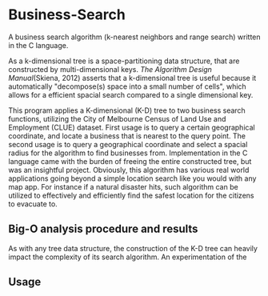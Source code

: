 # Business-Search
A business search algorithm (k-nearest neighbors and range search) written in the C language.

As a k-dimensional tree is a space-partitioning data structure, that are constructed by multi-dimensional keys. _The Algorithm Design Manual_(Skiena, 2012) asserts that a k-dimensional tree is useful because it automatically "decompose(s) space into a small number of cells", which allows for a efficient spacial search compared to a single dimensional key. 

This program applies a K-dimensional (K-D) tree to two business search functions, utilizing the City of Melbourne Census of Land Use and Employment (CLUE) dataset. First usage is to query a certain geographical coordinate, and locate a business that is nearest to the query point. The second usage is to query a geographical coordinate and select a spacial radius for the algorithm to find businesses from. Implementation in the C language came with the burden of freeing the entire constructed tree, but was an insightful project. Obviously, this algorithm has various real world applications going beyond a simple location search like you would with any map app. For instance if a natural disaster hits, such algorithm can be utilized to effectively and efficiently find the safest location for the citizens to evacuate to. 

## Big-O analysis procedure and results
As with any tree data structure, the construction of the K-D tree can heavily impact the complexity of its search algorithm. An experimentation of the 

## Usage


